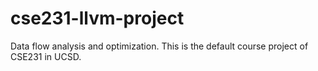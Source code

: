 # cse231-llvm-project
Data flow analysis and optimization. This is the default course project of CSE231 in UCSD.
